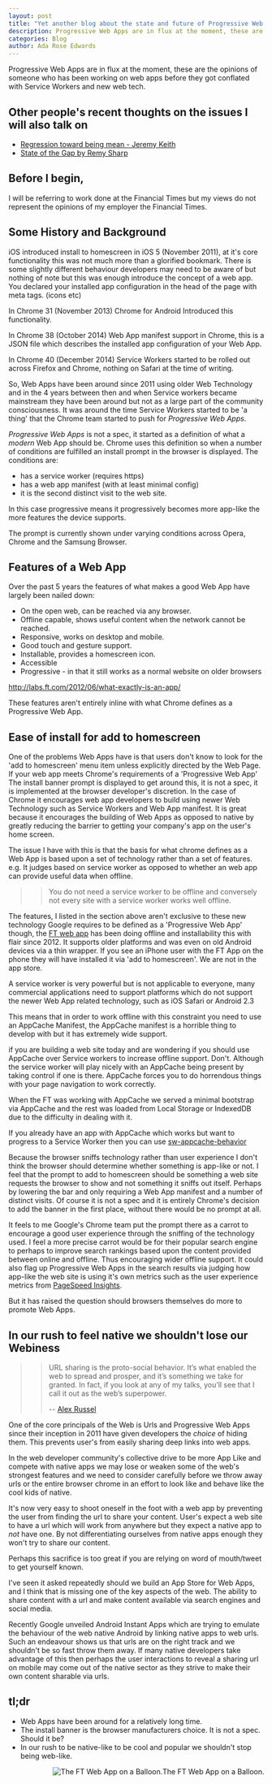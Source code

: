```yaml
---
layout: post
title: "Yet another blog about the state and future of Progressive Web App"
description: Progressive Web Apps are in flux at the moment, these are the opinions of someone who has been working on web apps before they got conflated with Service Workers and new web tech.
categories: Blog
author: Ada Rose Edwards
---
```


Progressive Web Apps are in flux at the moment, these are the opinions of someone who has been working on web apps before they got conflated with Service Workers and new web tech.

## Other people's recent thoughts on the issues I will also talk on

* [Regression toward being mean - Jeremy Keith](https://adactio.com/journal/10736)
* [State of the Gap by Remy Sharp](https://remysharp.com/2016/05/28/state-of-the-gap)

## Before I begin,

I will be referring to work done at the Financial Times but my views do not represent the opinions of my employer the Financial Times.

## Some History and Background

iOS introduced install to homescreen in iOS 5 (November 2011), at it's core functionality this was not much more than a glorified bookmark. There is some slightly different behaviour developers may need to be aware of but nothing of note but this was enough introduce the concept of a web app. You declared your installed app configuration in the head of the page with meta tags. (icons etc)

In Chrome 31 (November 2013) Chrome for Android Introduced this functionality.

In Chrome 38 (October 2014) Web App manifest support in Chrome, this is a JSON file which describes the installed app configuration of your Web App.

In Chrome 40 (December 2014) Service Workers started to be rolled out across Firefox and Chrome, nothing on Safari at the time of writing.

So, Web Apps have been around since 2011 using older Web Technology and in the 4 years between then and when Service workers became mainstream they have been around but not as a large part of the community consciousness. It was around the time Service Workers started to be 'a thing' that the Chrome team started to push for *Progressive Web Apps*.

*Progressive Web Apps* is not a spec, it started as a definition of what a _modern_ Web App should be. Chrome uses this definition so when a number of conditions are fulfilled an install prompt in the browser is displayed. The conditions are:

* has a service worker (requires https)
* has a web app manifest (with at least minimal config)
* it is the second distinct visit to the web site.

In this case progressive means it progressively becomes more app-like the more features the device supports.

The prompt is currently shown under varying conditions across Opera, Chrome and the Samsung Browser.

## Features of a Web App

Over the past 5 years the features of what makes a good Web App have largely been nailed down:

* On the open web, can be reached via any browser.
* Offline capable, shows useful content when the network cannot be reached.
* Responsive, works on desktop and mobile.
* Good touch and gesture support.
* Installable, provides a homescreen icon.
* Accessible
* Progressive - in that it still works as a normal website on older browsers

http://labs.ft.com/2012/06/what-exactly-is-an-app/

These features aren't entirely inline with what Chrome defines as a Progressive Web App.

## Ease of install for add to homescreen

One of the problems Web Apps have is that users don't know to look for the 'add to homescreen' menu item unless explicitly directed by the Web Page.
If your web app meets Chrome's requirements of a 'Progressive Web App' The install banner prompt is displayed to get around this, it is not a spec, it is implemented at the browser developer's discretion. In the case of Chrome it encourages web app developers to build using newer Web Technology such as Service Workers and Web App manifest.
It is great because it encourages the building of Web Apps as opposed to native by greatly reducing the barrier to getting your company's app on the user's home screen.

The issue I have with this is that the basis for what chrome defines as a Web App is based upon a set of technology rather than a set of features. e.g. It judges based on service worker as opposed to whether an web app can provide useful data when offline.

>> You do not need a service worker to be offline and conversely not every site with a service worker works well offline.

The features, I listed in the section above aren't exclusive to these new technology Google requires to be defined as a 'Progressive Web App' though, the [FT web app](https://app.ft.com) has been doing offline and installability this with flair since 2012. It supports older platforms and was even on old Android devices via a thin wrapper. If you see an iPhone user with the FT App on the phone they will have installed it via 'add to homescreen'. We are not in the app store.

A service worker is very powerful but is not applicable to everyone, many commercial applications need to support platforms which do not support the newer Web App related technology, such as iOS Safari or Android 2.3

This means that in order to work offline with this constraint you need to use an AppCache Manifest, the AppCache manifest is a horrible thing to develop with but it has extremely wide support.

<div class="notebene">
<p>if you are building a web site today and are wondering if you should use AppCache over Service workers to increase offline support. Don't. Although the service worker will play nicely with an AppCache being present by taking control if one is there. AppCache forces you to do horrendous things with your page navigation to work correctly.</p>
<p>When the FT was working with AppCache we served a minimal bootstrap via AppCache and the rest was loaded from Local Storage or IndexedDB due to the difficulty in dealing with it.</p>
<p>If you already have an app with AppCache which works but want to progress to a Service Worker then you can use <a href="https://github.com/GoogleChrome/sw-helpers">sw-appcache-behavior</a></p></div>

Because the browser sniffs technology rather than user experience I don't think the browser should determine whether something is app-like or not.
I feel that the prompt to add to homescreen should be something a web site requests the browser to show and not something it sniffs out itself. Perhaps by lowering the bar and only requiring a Web App manifest and a number of distinct visits.
Of course it is not a spec and it is entirely Chrome's decision to add the banner in the first place, without there would be no prompt at all.

It feels to me Google's Chrome team put the prompt there as a carrot to encourage a good user experience through the sniffing of the technology used.
I feel a more precise carrot would be for their popular search engine to perhaps to improve search rankings based upon the content provided between online and offline. Thus encouraging wider offline support. It could also flag up Progressive Web Apps in the search results via judging how app-like the web site is using it's own metrics such as the user experience metrics from [PageSpeed Insights](https://developers.google.com/speed/pagespeed/insights/).

But it has raised the question should browsers themselves do more to promote Web Apps.

## In our rush to feel native we shouldn't lose our Webiness

>> URL sharing is the proto-social behavior. It’s what enabled the web to spread and prosper, and it’s something we take for granted. In fact, if you look at any of my talks, you’ll see that I call it out as the web’s superpower.
>>
>> -- [Alex Russel](https://infrequently.org/2016/05/not-the-post-i-wanted-to-be-writing/)

One of the core principals of the Web is Urls and Progressive Web Apps since their inception in 2011 have given developers the *choice* of hiding them. This prevents user's from easily sharing deep links into web apps.

In the web developer community's collective drive to be more App Like and compete with native apps we may lose or weaken some of the web's strongest features and we need to consider carefully before we throw away urls or the entire browser chrome in an effort to look like and behave like the cool kids of native.

It's now very easy to shoot oneself in the foot with a web app by preventing the user from finding the url to share your content. User's expect a web site to have a url which will work from anywhere but they expect a native app to _not_ have one. By not differentiating ourselves from native apps enough they won't try to share our content.

Perhaps this sacrifice is too great if you are relying on word of mouth/tweet to get yourself known.

I've seen it asked repeatedly should we build an App Store for Web Apps, and I think that is missing one of the key aspects of the web. The ability to share content with a url and make content available via search engines and social media.

Recently Google unveiled Android Instant Apps which are trying to emulate the behaviour of the web native Android by linking native apps to web urls.
Such an endeavour shows us that urls are on the right track and we shouldn't be so fast throw them away.
If many native developers take advantage of this then perhaps the user interactions to reveal a sharing url on mobile may come out of the native sector as they strive to make their own content sharable via urls.

## tl;dr

* Web Apps have been around for a relatively long time.
* The install banner is the browser manufacturers choice. It is not a spec. Should it be?
* In our rush to be native-like to be cool and popular we shouldn't stop being web-like.

<span class="gallery-item" style="float: right;">
<img src="https://ada.is/progressive-web-apps-talk/images/FinancialTimes_G-FTUS_Balloon_LordMayorsAppeal.jpg" alt="The FT Web App on a Balloon." title="The FT Web App on a Balloon." />The FT Web App on a Balloon.
</span>